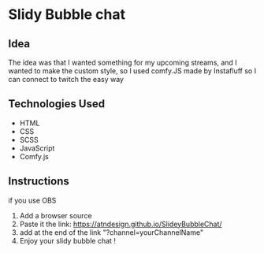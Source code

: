 # Slidy Bubble chat

## Idea
The idea was that I wanted something for my upcoming streams, and I wanted to make the custom style, so I used comfy.JS made by Instafluff so I can connect to twitch the easy way 

## Technologies Used
* HTML
* CSS
* SCSS
* JavaScript
* Comfy.js

## Instructions
if you use OBS

1. Add a browser source
2. Paste it the link: https://atndesign.github.io/SlideyBubbleChat/
3. add at the end of the link "?channel=yourChannelName"
4. Enjoy your slidy bubble chat ! 